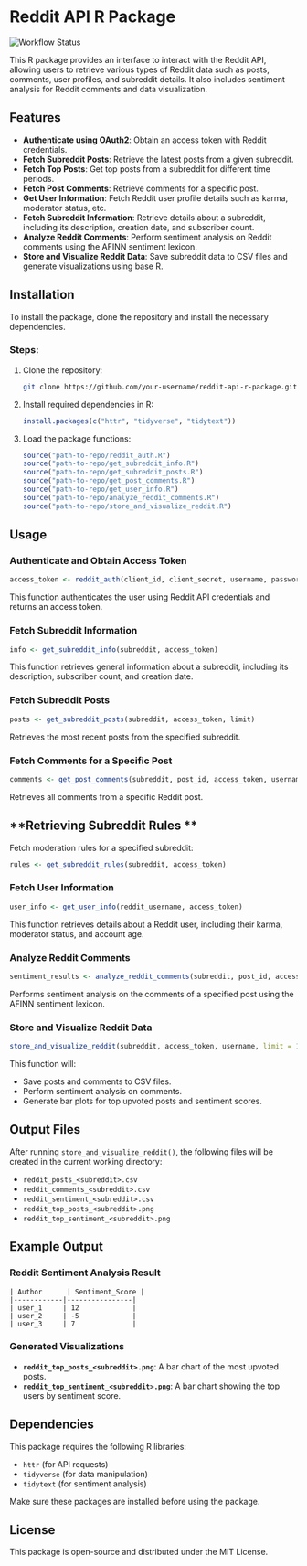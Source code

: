 # Reddit API R Package

![Workflow Status](https://github.com/ZefengPei/Reddit_API/actions/workflows/test.yml/badge.svg)

This R package provides an interface to interact with the Reddit API, allowing users to retrieve various types of Reddit data such as posts, comments, user profiles, and subreddit details. It also includes sentiment analysis for Reddit comments and data visualization.

## Features

- **Authenticate using OAuth2**: Obtain an access token with Reddit credentials.
- **Fetch Subreddit Posts**: Retrieve the latest posts from a given subreddit.
- **Fetch Top Posts**: Get top posts from a subreddit for different time periods.
- **Fetch Post Comments**: Retrieve comments for a specific post.
- **Get User Information**: Fetch Reddit user profile details such as karma, moderator status, etc.
- **Fetch Subreddit Information**: Retrieve details about a subreddit, including its description, creation date, and subscriber count.
- **Analyze Reddit Comments**: Perform sentiment analysis on Reddit comments using the AFINN sentiment lexicon.
- **Store and Visualize Reddit Data**: Save subreddit data to CSV files and generate visualizations using base R.

## Installation

To install the package, clone the repository and install the necessary dependencies.

### Steps:

1. Clone the repository:
   ```bash
   git clone https://github.com/your-username/reddit-api-r-package.git
   ```
2. Install required dependencies in R:
   ```r
   install.packages(c("httr", "tidyverse", "tidytext"))
   ```
3. Load the package functions:
   ```r
   source("path-to-repo/reddit_auth.R")
   source("path-to-repo/get_subreddit_info.R")
   source("path-to-repo/get_subreddit_posts.R")
   source("path-to-repo/get_post_comments.R")
   source("path-to-repo/get_user_info.R")
   source("path-to-repo/analyze_reddit_comments.R")
   source("path-to-repo/store_and_visualize_reddit.R")
   ```

## Usage

### **Authenticate and Obtain Access Token**
```r
access_token <- reddit_auth(client_id, client_secret, username, password)
```
This function authenticates the user using Reddit API credentials and returns an access token.

### **Fetch Subreddit Information**
```r
info <- get_subreddit_info(subreddit, access_token)
```
This function retrieves general information about a subreddit, including its description, subscriber count, and creation date.

### **Fetch Subreddit Posts**
```r
posts <- get_subreddit_posts(subreddit, access_token, limit)
```
Retrieves the most recent posts from the specified subreddit.

### **Fetch Comments for a Specific Post**
```r
comments <- get_post_comments(subreddit, post_id, access_token, username)
```
Retrieves all comments from a specific Reddit post.

## **Retrieving Subreddit Rules **

Fetch moderation rules for a specified subreddit:

```r
rules <- get_subreddit_rules(subreddit, access_token)
```

### **Fetch User Information**
```r
user_info <- get_user_info(reddit_username, access_token)
```
This function retrieves details about a Reddit user, including their karma, moderator status, and account age.

### **Analyze Reddit Comments**
```r
sentiment_results <- analyze_reddit_comments(subreddit, post_id, access_token, username)
```
Performs sentiment analysis on the comments of a specified post using the AFINN sentiment lexicon.

### **Store and Visualize Reddit Data**
```r
store_and_visualize_reddit(subreddit, access_token, username, limit = 10)
```
This function will:
- Save posts and comments to CSV files.
- Perform sentiment analysis on comments.
- Generate bar plots for top upvoted posts and sentiment scores.

## Output Files
After running `store_and_visualize_reddit()`, the following files will be created in the current working directory:
- `reddit_posts_<subreddit>.csv`
- `reddit_comments_<subreddit>.csv`
- `reddit_sentiment_<subreddit>.csv`
- `reddit_top_posts_<subreddit>.png`
- `reddit_top_sentiment_<subreddit>.png`

## Example Output
### **Reddit Sentiment Analysis Result**
```
| Author      | Sentiment_Score |
|------------|----------------|
| user_1     | 12             |
| user_2     | -5             |
| user_3     | 7              |
```

### **Generated Visualizations**
- **`reddit_top_posts_<subreddit>.png`**: A bar chart of the most upvoted posts.
- **`reddit_top_sentiment_<subreddit>.png`**: A bar chart showing the top users by sentiment score.

## Dependencies
This package requires the following R libraries:
- `httr` (for API requests)
- `tidyverse` (for data manipulation)
- `tidytext` (for sentiment analysis)

Make sure these packages are installed before using the package.

## License
This package is open-source and distributed under the MIT License.
